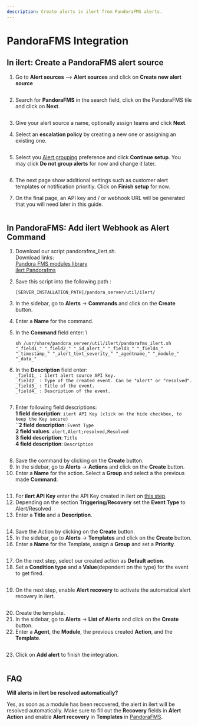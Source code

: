 ```yaml
---
description: Create alerts in ilert from PandoraFMS alerts.
---
```


# PandoraFMS Integration

## In ilert: Create a PandoraFMS alert source

1.  Go to **Alert sources** --> **Alert sources** and click on **Create new alert source**

    <figure><img src="../.gitbook/assets/Screenshot 2023-08-28 at 10.21.10.png" alt=""><figcaption></figcaption></figure>
2.  Search for **PandoraFMS** in the search field, click on the PandoraFMS tile and click on **Next**.&#x20;

    <figure><img src="../.gitbook/assets/Screenshot 2023-08-28 at 10.24.23.png" alt=""><figcaption></figcaption></figure>
3. Give your alert source a name, optionally assign teams and click **Next**.
4.  Select an **escalation policy** by creating a new one or assigning an existing one.

    <figure><img src="../.gitbook/assets/Screenshot 2023-08-28 at 11.37.47.png" alt=""><figcaption></figcaption></figure>
5.  Select you [Alert grouping](../alerting/alert-sources.md#alert-grouping) preference and click **Continue setup**. You may click **Do not group alerts** for now and change it later.&#x20;

    <figure><img src="../.gitbook/assets/Screenshot 2023-08-28 at 11.38.24.png" alt=""><figcaption></figcaption></figure>
6. The next page show additional settings such as customer alert templates or notification prioritiy. Click on **Finish setup** for now.
7.  On the final page, an API key and / or webhook URL will be generated that you will need later in this guide.

    <figure><img src="../.gitbook/assets/Screenshot 2023-08-28 at 11.47.34 (1).png" alt=""><figcaption></figcaption></figure>

## In PandoraFMS: Add ilert Webhook as Alert Command

1. Download our script pandorafms\_ilert.sh.\
   Download links:\
   [Pandora FMS modules library](https://pandorafms.com/library/)\
   [ilert Pandorafms](https://github.com/iLert/ilert-pandorafms)
2.  Save this script into the following path :

    ```
    [SERVER_INSTALLATION_PATH]/pandora_server/util/ilert/
    ```
3. In the sidebar, go to **Alerts** -> **Commands** and click on the **Create** button.
4. Enter a **Name** for the command.
5.  In the **Command** field enter: \\

    ```
    sh /usr/share/pandora_server/util/ilert/pandorafms_ilert.sh "_field1_" "_field2_" "_id_alert_" "_field3_" "_field4_" "_timestamp_" "_alert_text_severity_" "_agentname_" "_module_" "_data_"
    ```
6. In the **Description** field enter:\
   `_field1_ : ilert alert source API key.`\
   `_field2_ : Type of the created event. Can be "alert" or "resolved".`\
   `_field3_ : Title of the event.`\
   `_field4_ : Description of the event.`

<figure><img src="../.gitbook/assets/Screenshot 2022-09-19 at 15.40.45.png" alt=""><figcaption></figcaption></figure>

7. Enter following field descriptions:\
   **1 field description**: `ilert API Key (click on the hide checkbox, to keep the Key secure)`\
   \`\`**2 field description**: `Event Type`\
   **2 field values**: `alert,Alert;resolved,Resolved`\
   **3 field description**: `Title`\
   **4 field description**: `Description`

<figure><img src="../.gitbook/assets/Screenshot 2022-09-19 at 15.50.14.png" alt=""><figcaption></figcaption></figure>

8. Save the command by clicking on the **Create** button.
9. In the sidebar, go to **Alerts** -> **Actions** and click on the **Create** button.
10. Enter a **Name** for the action. Select a **Group** and select a the previous made **Command**.

<figure><img src="../.gitbook/assets/Screenshot 2022-09-19 at 16.14.04.png" alt=""><figcaption></figcaption></figure>

11. For **ilert API Key** enter the API Key created in ilert on [this step](pandorafms.md#in-ilert-create-pandorafms-alert-source).
12. Depending on the section **Triggering/Recovery** set the **Event Type** to Alert/Resolved
13. Enter a **Title** and a **Description**.

<figure><img src="../.gitbook/assets/Screenshot 2022-09-19 at 16.11.36.png" alt=""><figcaption></figcaption></figure>

14. Save the Action by clicking on the **Create** button.
15. In the sidebar, go to **Alerts** -> **Templates** and click on the **Create** button.
16. Enter a **Name** for the Template, assign a **Group** and set a **Priority**.

<figure><img src="../.gitbook/assets/Screenshot 2022-09-19 at 16.15.09.png" alt=""><figcaption></figcaption></figure>

17. On the next step, select our created action as **Default action**.
18. Set a **Condition type** and a **Value**(dependent on the type) for the event to get fired.

<figure><img src="../.gitbook/assets/Screenshot 2022-09-19 at 16.15.51 (1).png" alt=""><figcaption></figcaption></figure>

19. &#x20;On the next step, enable **Alert recovery** to activate the automatical alert recovery in ilert.

<figure><img src="../.gitbook/assets/Screenshot 2022-09-22 at 12.39.24.png" alt=""><figcaption></figcaption></figure>

20. &#x20;Create the template.
21. &#x20;In the sidebar, go to **Alerts** -> **List of Alerts** and click on the **Create** button.
22. &#x20;Enter a **Agent**, the **Module**, the previous created **Action**, and the **Template**.

<figure><img src="../.gitbook/assets/Screenshot 2022-09-19 at 16.16.50.png" alt=""><figcaption></figcaption></figure>

23. &#x20;Click on **Add alert** to finish the integration.

<figure><img src="../.gitbook/assets/Screenshot 2022-09-19 at 16.17.15.png" alt=""><figcaption></figcaption></figure>

## FAQ

**Will alerts in ilert be resolved automatically?**

Yes, as soon as a module has been recovered, the alert in ilert will be resolved automatically. Make sure to fill out the **Recovery** fields in **Alert Action** and enable **Alert recovery** in **Templates** in [PandoraFMS](pandorafms.md#in-pandorafms-add-ilert-webhook-as-alert-command).
